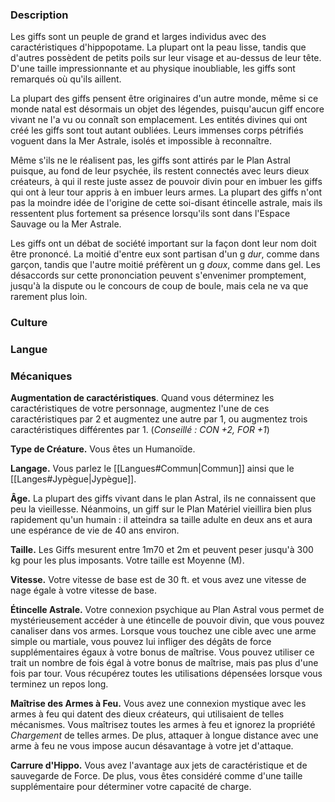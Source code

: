 ### Description

Les giffs sont un peuple de grand et larges individus avec des caractéristiques d'hippopotame. La plupart ont la peau lisse, tandis que d'autres possèdent de petits poils sur leur visage et au-dessus de leur tête. D'une taille impressionnante et au physique inoubliable, les giffs sont remarqués où qu'ils aillent.

La plupart des giffs pensent être originaires d'un autre monde, même si ce monde natal est désormais un objet des légendes, puisqu'aucun giff encore vivant ne l'a vu ou connaît son emplacement. Les entités divines qui ont créé les giffs sont tout autant oubliées. Leurs immenses corps pétrifiés voguent dans la Mer Astrale, isolés et impossible à reconnaître.

Même s'ils ne le réalisent pas, les giffs sont attirés par le Plan Astral puisque, au fond de leur psychée, ils restent connectés avec leurs dieux créateurs, à qui il reste juste assez de pouvoir divin pour en imbuer les giffs qui ont à leur tour appris à en imbuer leurs armes. La plupart des giffs n'ont pas la moindre idée de l'origine de cette soi-disant étincelle astrale, mais ils ressentent plus fortement sa présence lorsqu'ils sont dans l'Espace Sauvage ou la Mer Astrale.

Les giffs ont un débat de société important sur la façon dont leur nom doit être prononcé. La moitié d'entre eux sont partisan d'un g _dur_, comme dans garçon, tandis que l'autre moitié préfèrent un g _doux_, comme dans gel. Les désaccords sur cette prononciation peuvent s'envenimer promptement, jusqu'à la dispute ou le concours de coup de boule, mais cela ne va que rarement plus loin.

### Culture

### Langue

### Mécaniques

**Augmentation de caractéristiques**. Quand vous déterminez les caractéristiques de votre personnage, augmentez l'une de ces caractéristiques par 2 et augmentez une autre par 1, ou augmentez trois caractéristiques différentes par 1. (*Conseillé : CON +2, FOR +1*)

**Type de Créature.** Vous êtes un Humanoïde.

**Langage.** Vous parlez le [[Langues#Commun|Commun]] ainsi que le [[Langes#Jypègue|Jypègue]].

**Âge.** La plupart des giffs vivant dans le plan Astral, ils ne connaissent que peu la vieillesse. Néanmoins, un giff sur le Plan Matériel vieillira bien plus rapidement qu'un humain : il atteindra sa taille adulte en deux ans et aura une espérance de vie de 40 ans environ. 

**Taille.** Les Giffs mesurent entre 1m70 et 2m et peuvent peser jusqu'à 300 kg pour les plus imposants. Votre taille est Moyenne (M).

**Vitesse.** Votre vitesse de base est de 30 ft. et vous avez une vitesse de nage égale à votre vitesse de base.

**Étincelle Astrale.** Votre connexion psychique au Plan Astral vous permet de mystérieusement accéder à une étincelle de pouvoir divin, que vous pouvez canaliser dans vos armes. Lorsque vous touchez une cible avec une arme simple ou martiale, vous pouvez lui infliger des dégâts de force supplémentaires égaux à votre bonus de maîtrise. Vous pouvez utiliser ce trait un nombre de fois égal à votre bonus de maîtrise, mais pas plus d'une fois par tour. Vous récupérez toutes les utilisations dépensées lorsque vous terminez un repos long.

**Maîtrise des Armes à Feu.** Vous avez une connexion mystique avec les armes à feu qui datent des dieux créateurs, qui utilisaient de telles mécanismes. Vous maîtrisez toutes les armes à feu et ignorez la propriété _Chargement_ de telles armes. De plus, attaquer à longue distance avec une arme à feu ne vous impose aucun désavantage à votre jet d'attaque.

**Carrure d'Hippo.** Vous avez l'avantage aux jets de caractéristique et de sauvegarde de Force. De plus, vous êtes considéré comme d'une taille supplémentaire pour déterminer votre capacité de charge.
